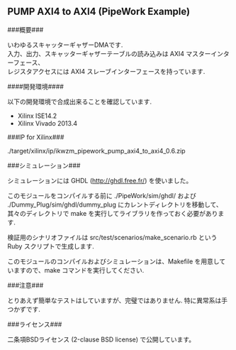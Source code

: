 PUMP AXI4 to AXI4 (PipeWork Example) 
------------------------------------

###概要###

いわゆるスキャッターギャザーDMAです.  
入力、出力、スキャッターギャザーテーブルの読み込みは AXI4 マスターインターフェース、   
レジスタアクセスには AXI4 スレーブインターフェースを持っています.

####開発環境####

以下の開発環境で合成出来ることを確認しています.

* Xilinx ISE14.2
* Xilinx Vivado 2013.4

###IP for Xilinx###

./target/xilinx/ip/ikwzm_pipework_pump_axi4_to_axi4_0.6.zip 

###シミュレーション###

シミュレーションには GHDL (<http://ghdl.free.fr/>) を使いました。    

このモジュールをコンパイルする前に ./PipeWork/sim/ghdl/ および ./Dummy_Plug/sim/ghdl/dummy_plug にカレントディレクトリを移動して、其々のディレクトリで make を実行してライブラリを作っておく必要があります.  

検証用のシナリオファイルは src/test/scenarios/make_scenario.rb という Ruby スクリプトで生成します.   

このモジュールのコンパイルおよびシミュレーションは、Makefile を用意していますので、make コマンドを実行してください.  

###注意###

とりあえず簡単なテストはしていますが、完璧ではありません. 特に異常系は手つかずです. 

###ライセンス###

二条項BSDライセンス (2-clause BSD license) で公開しています。

